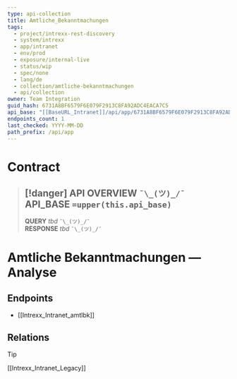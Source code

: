 ```yaml
---
type: api-collection
title: Amtliche_Bekanntmachungen
tags:
  - project/intrexx-rest-discovery
  - system/intrexx
  - app/intranet
  - env/prod
  - exposure/internal-live
  - status/wip
  - spec/none
  - lang/de
  - collection/amtliche-bekanntmachungen
  - api/collection
owner: Team Integration
guid_hash: 6731A8BF6579F6E079F2913C8FA92ADC4EACA7C5
api_base: "[[BaseURL_Intranet]]/api/app/6731A8BF6579F6E079F2913C8FA92ADC4EACA7C5"
endpoints_count: 1
last_checked: YYYY-MM-DD
path_prefix: /api/app
---
```




#  Contract

> [!danger] API OVERVIEW `¯\_(ツ)_/¯`
> **API_BASE** `=upper(this.api_base)`
> ---
> **QUERY** _tbd_ `¯\_(ツ)_/¯`  
> **RESPONSE** _tbd_ `¯\_(ツ)_/¯`

# Amtliche Bekanntmachungen — Analyse

## Endpoints
- [[Intrexx_Intranet_amtlbk]]


## Relations
> [!tip]
> [[Intrexx_Intranet_Legacy]]
